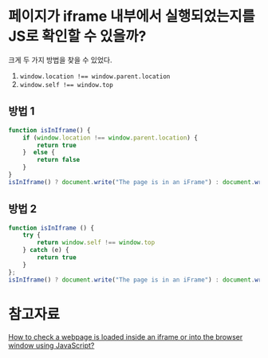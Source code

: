# 페이지가 iframe 내부에서 실행되었는지를 JS로 확인할 수 있을까?

크게 두 가지 방법을 찾을 수 있었다.

1. `window.location !== window.parent.location`
2. `window.self !== window.top`

## 방법 1

```javascript
function isInIframe() { 
    if (window.location !== window.parent.location) { 
        return true
    }  else { 
        return false
    } 
} 
isInIframe() ? document.write("The page is in an iFrame") : document.write("The page is not in an iFrame")
```

## 방법 2

```javascript
function isInIframe () {
    try {
        return window.self !== window.top
    } catch (e) {
        return true
    }
};
isInIframe() ? document.write("The page is in an iFrame") : document.write("The page is not in an iFrame")
```

# 참고자료

[How to check a webpage is loaded inside an iframe or into the browser window using JavaScript?](https://www.geeksforgeeks.org/how-to-check-a-webpage-is-loaded-inside-an-iframe-or-into-the-browser-window-using-javascript/)

